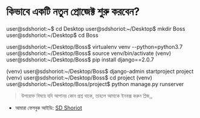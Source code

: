 # কিভাবে একটি নতুন প্রোজেক্ট শুরু করবেন?  

user@sdshoriot:~$ cd Desktop
user@sdshoriot:~/Desktop$ mkdir Boss
user@sdshoriot:~/Desktop$ cd Boss

user@sdshoriot:~/Desktop/Boss$ virtualenv venv --python=python3.7
user@sdshoriot:~/Desktop/Boss$ source venv/bin/activate
(venv) user@sdshoriot:~/Desktop/Boss$ pip install django==2.0.7

(venv) user@sdshoriot:~/Desktop/Boss$ django-admin startproject project
(venv) user@sdshoriot:~/Desktop/Boss$ cd project
(venv) user@sdshoriot:~/Desktop/Boss/project$ python manage.py runserver




> উপরোক্ত বিষয়ে যদি আপানর কোন প্রশ্ন থাকে, তাহলে আমাকে ইনবক্স 
করুন প্লিজ,,

* আমারা ফেসবুক আইডি:  [SD Shoriot](https://www.facebook.com/shoriot)
